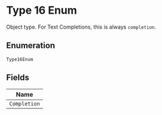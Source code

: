 
# Type 16 Enum

Object type.
For Text Completions, this is always `completion`.

## Enumeration

`Type16Enum`

## Fields

| Name |
|  --- |
| `Completion` |

